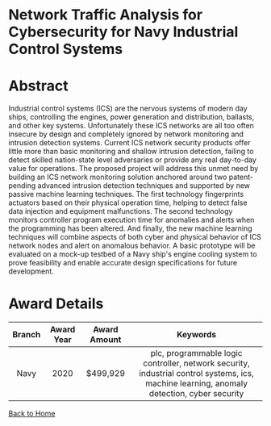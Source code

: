 
Network Traffic Analysis for Cybersecurity for Navy Industrial Control Systems
==============================================================================

# Abstract


Industrial control systems (ICS) are the nervous systems of modern day ships, controlling the engines, power generation and distribution, ballasts, and other key systems. Unfortunately these ICS networks are all too often insecure by design and completely ignored by network monitoring and intrusion detection systems. Current ICS network security products offer little more than basic monitoring and shallow intrusion detection, failing to detect skilled nation-state level adversaries or provide any real day-to-day value for operations. The proposed project will address this unmet need by building an ICS network monitoring solution anchored around two patent-pending advanced intrusion detection techniques and supported by new passive machine learning techniques. The first technology fingerprints actuators based on their physical operation time, helping to detect false data injection and equipment malfunctions. The second technology monitors controller program execution time for anomalies and alerts when the programming has been altered. And finally, the new machine learning techniques will combine aspects of both cyber and physical behavior of ICS network nodes and alert on anomalous behavior. A basic prototype will be evaluated on a mock-up testbed of a Navy ship's engine cooling system to prove feasibility and enable accurate design specifications for future development.  

# Award Details

|Branch|Award Year|Award Amount|Keywords|
| :---: | :---: | :---: | :---: |
|Navy|2020|$499,929|plc, programmable logic controller, network security, industrial control systems, ics, machine learning, anomaly detection, cyber security|
  
  


[Back to Home](https://github.com/chrischow/dod_sbir_awards/Reports/JH/#1975)